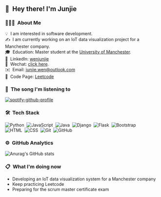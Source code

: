 ## 👋 &nbsp;Hey there! I'm Junjie

### 👨🏻‍💻 &nbsp;About Me

💡 &nbsp;I am interested in software development.\
✍️ &nbsp;I am currently working on an IoT data visualization project for a Manchester company.\
🎓 &nbsp;Education: Master student at the [University of Manchester](https://www.manchester.ac.uk/).\
📄 &nbsp;LinkedIn: [wenjunjie](https://www.linkedin.com/in/wenjunjie/)\
💬 &nbsp;Wechat: [click here]().\
✉️ &nbsp;Email: <junjie.wen@outlook.com>\
🌱 &nbsp;Code Page: [Leetcode](https://leetcode.cn/u/wenjunjie/)

<!-- <img alt="Night Coding" src="https://raw.githubusercontent.com/AVS1508/AVS1508/master/assets/Night-Coding.gif" align="center"/> -->
### 🎵 &nbsp;The song I'm listening to
[![spotify-github-profile](https://spotify-github-profile.vercel.app/api/view?uid=31nxhig7f6aok7f3jhwmapueljiq&cover_image=true&theme=novatorem&bar_color=53b14f&bar_color_cover=true)](https://github.com/kittinan/spotify-github-profile)


### 🛠 &nbsp;Tech Stack

![Python](https://img.shields.io/badge/-Python-05122A?style=flat&logo=python)&nbsp;
![JavaScript](https://img.shields.io/badge/-JavaScript-05122A?style=flat&logo=javascript)&nbsp;
![Java](https://img.shields.io/badge/-Java-05122A?style=flat&logo=Java&logoColor=FFA518)&nbsp;
![Django](https://img.shields.io/badge/-Django-05122A?style=flat&logo=django&logoColor=092E20)&nbsp;
![Flask](https://img.shields.io/badge/-Flask-05122A?style=flat&logo=flask)&nbsp;
![Bootstrap](https://img.shields.io/badge/-Bootstrap-05122A?style=flat&logo=bootstrap&logoColor=563D7C)\
![HTML](https://img.shields.io/badge/-HTML-05122A?style=flat&logo=HTML5)&nbsp;
![CSS](https://img.shields.io/badge/-CSS-05122A?style=flat&logo=CSS3&logoColor=1572B6)&nbsp;
![Git](https://img.shields.io/badge/-Git-05122A?style=flat&logo=git)&nbsp;
![GitHub](https://img.shields.io/badge/-GitHub-05122A?style=flat&logo=github)&nbsp;

### ⚙️ &nbsp;GitHub Analytics

![Anurag's GitHub stats](https://github-readme-stats.vercel.app/api?username=wenjunjiecn&show_icons=true&theme=algolia)

### 📋 &nbsp;What I'm doing now
- Developing an IoT data visualization system for a Manchester company
- Keep practicing Leetcode
- Preparing for the scrum master certificate exam
